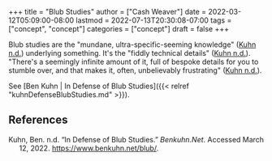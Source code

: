 +++
title = "Blub Studies"
author = ["Cash Weaver"]
date = 2022-03-12T05:09:00-08:00
lastmod = 2022-07-13T20:30:08-07:00
tags = ["concept", "concept"]
categories = ["concept"]
draft = false
+++

Blub studies are the "mundane, ultra-specific-seeming knowledge" (<a href="#citeproc_bib_item_1">Kuhn n.d.</a>) underlying something. It's the "fiddly technical details" (<a href="#citeproc_bib_item_1">Kuhn n.d.</a>). "There's a seemingly infinite amount of it, full of bespoke details for you to stumble over, and that makes it, often, unbelievably frustrating" (<a href="#citeproc_bib_item_1">Kuhn n.d.</a>).

See [Ben Kuhn | In Defense of Blub Studies]({{< relref "kuhnDefenseBlubStudies.md" >}}).

## References

<style>.csl-entry{text-indent: -1.5em; margin-left: 1.5em;}</style><div class="csl-bib-body">
  <div class="csl-entry"><a id="citeproc_bib_item_1"></a>Kuhn, Ben. n.d. “In Defense of Blub Studies.” <i>Benkuhn.Net</i>. Accessed March 12, 2022. <a href="https://www.benkuhn.net/blub/">https://www.benkuhn.net/blub/</a>.</div>
</div>
